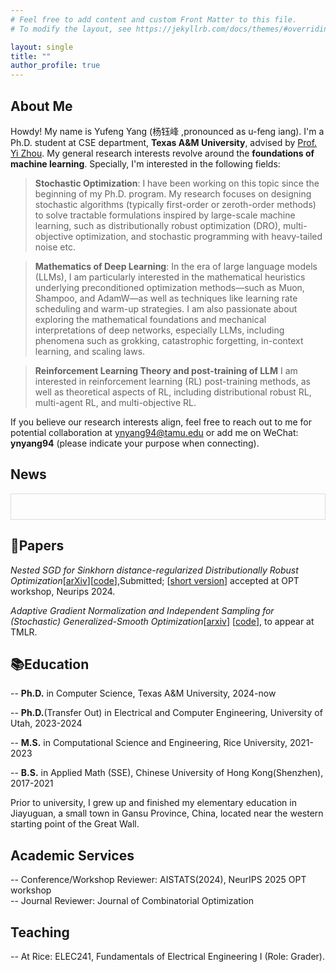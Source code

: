 ```yaml
---
# Feel free to add content and custom Front Matter to this file.
# To modify the layout, see https://jekyllrb.com/docs/themes/#overriding-theme-defaults

layout: single
title: ""
author_profile: true
---
```

## About Me
Howdy! My name is Yufeng Yang (杨钰峰 ,pronounced as u-feng iang). I'm a Ph.D. student at CSE department, **Texas A&M University**, advised by [Prof. Yi Zhou](https://sites.google.com/site/yizhouhomepage/home). My general research interests revolve around the **foundations of machine learning**.  Specially, I'm interested in the following fields:

> **Stochastic Optimization**: I have been working on this topic since the beginning of my Ph.D. program. My research focuses on designing stochastic algorithms (typically first-order or zeroth-order methods) to solve tractable formulations inspired by large-scale machine learning, such as distributionally robust optimization (DRO), multi-objective optimization, and stochastic programming with heavy-tailed noise etc.

> **Mathematics of Deep Learning**: In the era of large language models (LLMs), I am particularly interested in the mathematical heuristics underlying preconditioned optimization methods—such as Muon, Shampoo, and AdamW—as well as techniques like learning rate scheduling and warm-up strategies. I am also passionate about exploring the mathematical foundations and mechanical interpretations of deep networks, especially LLMs, including phenomena such as grokking, catastrophic forgetting, in-context learning, and scaling laws.

> **Reinforcement Learning Theory and post-training of LLM** I am interested in reinforcement learning (RL) post-training methods, as well as theoretical aspects of RL, including distributional robust RL, multi-agent RL, and multi-objective RL.

If you believe our research interests align, feel free to reach out to me for potential collaboration at [ynyang94@tamu.edu](mailto:nyyang94@tamu.edu) or add me on WeChat: **ynyang94** (please indicate your purpose when connecting).


## News
<div style="height: 20px; overflow-y: auto; border: 1px solid #ddd; padding: 10px;">
</div>

## 📄Papers
*Nested SGD for Sinkhorn distance-regularized Distributionally Robust Optimization*\[[arXiv](https://arxiv.org/abs/2503.22923)\]\[[code](https://github.com/ynyang94/GeneralSinkhorn-Regularized-DRO)\],Submitted; \[[short version](https://openreview.net/pdf?id=qdxx8cqu80)\] accepted at OPT workshop, Neurips 2024.

*Adaptive Gradient Normalization and Independent Sampling for (Stochastic) Generalized-Smooth Optimization*\[[arxiv](https://arxiv.org/abs/2410.14054)\] \[[code](https://github.com/ynyang94/Gensmooth-IAN-SGD)\], to appear at TMLR.

## 📚Education
-- **Ph.D.** in Computer Science, Texas A&M University, 2024-now

-- **Ph.D.**(Transfer Out) in Electrical and Computer Engineering, University of Utah, 2023-2024

-- **M.S.** in Computational Science and Engineering, Rice University, 2021-2023

-- **B.S.** in Applied Math (SSE), Chinese University of Hong Kong(Shenzhen), 2017-2021

Prior to university, I grew up and finished my elementary education in Jiayuguan, a small town in Gansu Province, China, located near the western starting point of the Great Wall.

## Academic Services
-- Conference/Workshop Reviewer: AISTATS(2024), NeurIPS 2025 OPT workshop\
-- Journal Reviewer: Journal of Combinatorial Optimization

## Teaching
-- At Rice: ELEC241, Fundamentals of Electrical Engineering I (Role: Grader).

<!-- ClustrMaps Tracker -->
<script type="text/javascript" id="clustrmaps" src="//clustrmaps.com/map_v2.js?d=Mn46VZvuelQyX06Ut7_UBUIgSG5O9ztIhNIRwUwdmhU&cl=ffffff&w=a"></script>
